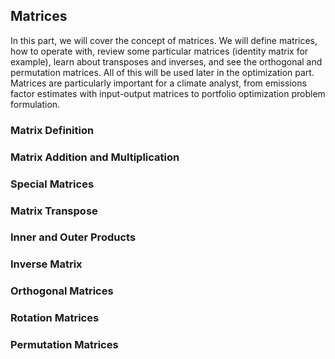 ## Matrices

In this part, we will cover the concept of matrices. We will define matrices, how to operate with, review some particular matrices (identity matrix for example), learn about transposes and inverses, and see the orthogonal and permutation matrices. All of this will be used later in the optimization part. Matrices are particularly important for a climate analyst, from emissions factor estimates with input-output matrices to portfolio optimization problem formulation.

### Matrix Definition

### Matrix Addition and Multiplication 

### Special Matrices

### Matrix Transpose

### Inner and Outer Products 

### Inverse Matrix 

### Orthogonal Matrices 

### Rotation Matrices

### Permutation Matrices